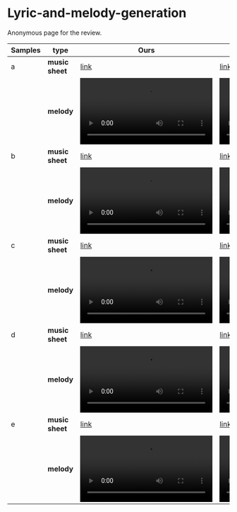 # Lyric-and-melody-generation
Anonymous page for the review.

| Samples | type   | Ours | Baseline(Single) | Baseline(Prompt) | Baseline(GPT2+YiYu) |
|---------|--------|------|------------------|------------------|---------------------|
| a       | **music sheet** | <a href="pdf/5_ours.pdf" class="image fit">link</a>| <a href="pdf/5_single.pdf" class="image fit">link</a> | <a href="pdf/5_prompt.pdf" class="image fit">link</a> | <a href="pdf/5_naive.pdf" class="image fit">link</a> |
|         | **melody** | <video src="https://github.com/sldienfk/Lyric-and-melody-generation/assets/135147415/06cdbfc3-6701-4f59-9213-e2f3c798078e"> | <video src="https://github.com/sldienfk/Lyric-and-melody-generation/assets/135147415/03ec6b96-e44c-439c-ba46-4b334e0e08aa"> | <video src="https://github.com/sldienfk/Lyric-and-melody-generation/assets/135147415/7d70dd63-05ec-4554-bc6d-6cfc1ef1fabc"> | <video src="https://github.com/sldienfk/Lyric-and-melody-generation/assets/135147415/25a91520-8d92-487b-ab81-ece8bba2b7f7"> |
| b       | **music sheet** | <a href="pdf/2_ours.pdf" class="image fit">link</a>| <a href="pdf/2_single.pdf" class="image fit">link</a> | <a href="pdf/2_prompt.pdf" class="image fit">link</a> | <a href="pdf/2_naive.pdf" class="image fit">link</a> |
|         | **melody** | <video src="https://github.com/sldienfk/Lyric-and-melody-generation/assets/135147415/22096332-09ec-4983-a0e8-f0122599d90b"> | <video src="https://github.com/sldienfk/Lyric-and-melody-generation/assets/135147415/dfcdbe6e-5f53-4151-8839-904548b26822"> | <video src="https://github.com/sldienfk/Lyric-and-melody-generation/assets/135147415/b03b5792-6964-45c8-96e7-b3c9ef4743f4"> | <video src="https://github.com/sldienfk/Lyric-and-melody-generation/assets/135147415/6b93699f-ef4b-45ec-919b-c889a27e1e4c"> |
| c       | **music sheet** | <a href="pdf/3_ours.pdf" class="image fit">link</a>| <a href="pdf/3_single.pdf" class="image fit">link</a> | <a href="pdf/3_prompt.pdf" class="image fit">link</a> | <a href="pdf/3_naive.pdf" class="image fit">link</a> |
|         | **melody** | <video src="https://github.com/sldienfk/Lyric-and-melody-generation/assets/135147415/24e2ac94-2bf2-4478-99b3-67a696c19596"> | <video src="https://github.com/sldienfk/Lyric-and-melody-generation/assets/135147415/7a2d5bc0-e829-421f-b54a-2646411255c5"> | <video src="https://github.com/sldienfk/Lyric-and-melody-generation/assets/135147415/ec39959b-b2d7-4850-a5cc-ee47cf7dd9aa"> | <video src="https://github.com/sldienfk/Lyric-and-melody-generation/assets/135147415/71cccd46-9d3d-41dc-b43d-f0d1a6ae84d9"> |
| d       | **music sheet** | <a href="pdf/1_ours.pdf" class="image fit">link</a>| <a href="pdf/1_single.pdf" class="image fit">link</a> | <a href="pdf/1_prompt.pdf" class="image fit">link</a> | <a href="pdf/1_naive.pdf" class="image fit">link</a> |
|         | **melody** | <video src="https://github.com/sldienfk/Lyric-and-melody-generation/assets/135147415/883c56c6-071e-46d3-b6f1-caf153109c3a"> | <video src="https://github.com/sldienfk/Lyric-and-melody-generation/assets/135147415/5ee7f6c7-0e0c-41c2-8a98-21d29443c186"> | <video src="https://github.com/sldienfk/Lyric-and-melody-generation/assets/135147415/b61d9aaf-1898-4fa6-9f1f-f0f6299bdcb4"> | <video src="https://github.com/sldienfk/Lyric-and-melody-generation/assets/135147415/a7a24ee0-ec10-4579-a8f8-6456fe3b9b48"> |
| e       | **music sheet** | <a href="pdf/4_ours.pdf" class="image fit">link</a>| <a href="pdf/4_single.pdf" class="image fit">link</a> | <a href="pdf/4_prompt.pdf" class="image fit">link</a> | <a href="pdf/4_naive.pdf" class="image fit">link</a> |
|         | **melody** | <video src="https://github.com/sldienfk/Lyric-and-melody-generation/assets/135147415/44cfb2c2-7b25-430d-9a19-793295e63d71"> | <video src="https://github.com/sldienfk/Lyric-and-melody-generation/assets/135147415/17f24d2e-94c2-4af8-a457-042c159fcc06"> | <video src="https://github.com/sldienfk/Lyric-and-melody-generation/assets/135147415/20e9173e-0b76-4d25-a839-d491b737c964"> | <video src="https://github.com/sldienfk/Lyric-and-melody-generation/assets/135147415/3a4f79f5-8447-4835-aa4a-4b251c33a1fd"> |
